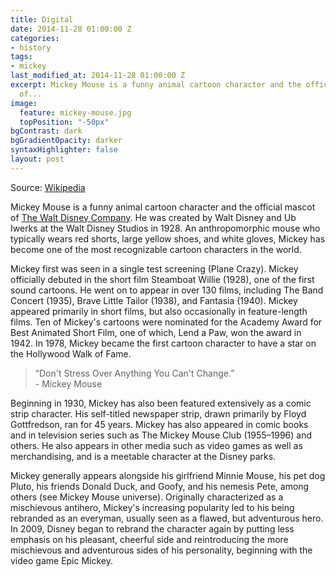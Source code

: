 ```yaml
---
title: Digital
date: 2014-11-28 01:00:00 Z
categories:
- history
tags:
- mickey
last_modified_at: 2014-11-28 01:00:00 Z
excerpt: Mickey Mouse is a funny animal cartoon character and the official mascot
  of...
image:
  feature: mickey-mouse.jpg
  topPosition: "-50px"
bgContrast: dark
bgGradientOpacity: darker
syntaxHighlighter: false
layout: post
---
```


Source: [Wikipedia](https://en.wikipedia.org/wiki/Mickey_Mouse)

Mickey Mouse is a funny animal cartoon character and the official mascot of [The Walt Disney Company](https://en.wikipedia.org/wiki/The_Walt_Disney_Company). He was created by Walt Disney and Ub Iwerks at the Walt Disney Studios in 1928. An anthropomorphic mouse who typically wears red shorts, large yellow shoes, and white gloves, Mickey has become one of the most recognizable cartoon characters in the world.

Mickey first was seen in a single test screening (Plane Crazy). Mickey officially debuted in the short film Steamboat Willie (1928), one of the first sound cartoons. He went on to appear in over 130 films, including The Band Concert (1935), Brave Little Tailor (1938), and Fantasia (1940). Mickey appeared primarily in short films, but also occasionally in feature-length films. Ten of Mickey's cartoons were nominated for the Academy Award for Best Animated Short Film, one of which, Lend a Paw, won the award in 1942. In 1978, Mickey became the first cartoon character to have a star on the Hollywood Walk of Fame.

<blockquote class="largeQuote">“Don't Stress Over Anything You Can't Change.” <br/>- Mickey Mouse</blockquote>

Beginning in 1930, Mickey has also been featured extensively as a comic strip character. His self-titled newspaper strip, drawn primarily by Floyd Gottfredson, ran for 45 years. Mickey has also appeared in comic books and in television series such as The Mickey Mouse Club (1955–1996) and others. He also appears in other media such as video games as well as merchandising, and is a meetable character at the Disney parks.

Mickey generally appears alongside his girlfriend Minnie Mouse, his pet dog Pluto, his friends Donald Duck, and Goofy, and his nemesis Pete, among others (see Mickey Mouse universe). Originally characterized as a mischievous antihero, Mickey's increasing popularity led to his being rebranded as an everyman, usually seen as a flawed, but adventurous hero. In 2009, Disney began to rebrand the character again by putting less emphasis on his pleasant, cheerful side and reintroducing the more mischievous and adventurous sides of his personality, beginning with the video game Epic Mickey.
